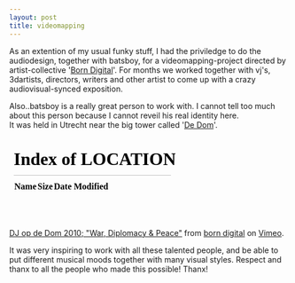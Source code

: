 ```yaml
---
layout: post
title: videomapping
---
```

As an extention of my usual funky stuff, I had the priviledge to do the audiodesign, together with batsboy, for a videomapping-project directed by artist-collective '[Born Digital](\"http://www.borndigital.nu\" "\"\"")'. For months we worked together with vj's, 3dartists, directors, writers and other artist to come up with a crazy audiovisual-synced exposition.  
  
Also..batsboy is a really great person to work with. I cannot tell too much about this person because I cannot reveil his real identity here.  
It was held in Utrecht near the big tower called '[De Dom](\"http://www.domtoren.nl\" "\"\"")'.  
  

<iframe frameborder="\"0\"" height="\"155\"" src="\"http://player.vimeo.com/video/18784071\"" width="\"255\"">
</iframe>

[DJ op de Dom 2010; \"War, Diplomacy & Peace\"](\"http://vimeo.com/18784071\") from [born digital](\"http://vimeo.com/user1815350\") on [Vimeo](\"http://vimeo.com\").

  
It was very inspiring to work with all these talented people, and be able to put different musical moods together with many visual styles. Respect and thanx to all the people who made this possible! Thanx! 